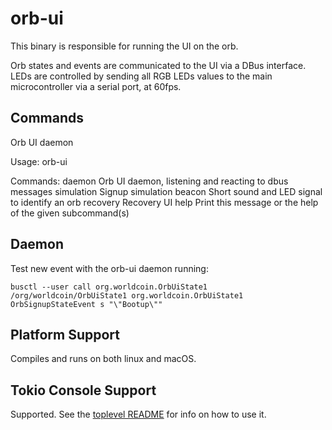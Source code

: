 # orb-ui

This binary is responsible for running the UI on the orb.

Orb states and events are communicated to the UI via a DBus interface.
LEDs are controlled by sending all RGB LEDs values to the main
microcontroller via a serial port, at 60fps.

## Commands

Orb UI daemon

Usage: orb-ui <COMMAND>

Commands:
  daemon      Orb UI daemon, listening and reacting to dbus messages
  simulation  Signup simulation
  beacon      Short sound and LED signal to identify an orb
  recovery    Recovery UI
  help        Print this message or the help of the given subcommand(s)

## Daemon

Test new event with the orb-ui daemon running:

```shell
busctl --user call org.worldcoin.OrbUiState1 /org/worldcoin/OrbUiState1 org.worldcoin.OrbUiState1 OrbSignupStateEvent s "\"Bootup\""
```

## Platform Support

Compiles and runs on both linux and macOS.

## Tokio Console Support

Supported. See the [toplevel README](../README.md) for info on how to use it.
